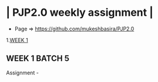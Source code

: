 | PJP2.0 weekly assignment |
========================

* Page => https://github.com/mukeshbasira/PJP2.0

1.[WEEK 1](#WEEK-1-BATCH-5)

## WEEK 1 BATCH 5
Assignment -
